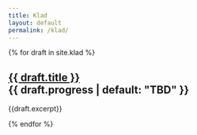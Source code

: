 ```yaml
---
title: Klad
layout: default
permalink: /klad/
---
```


{% for draft in site.klad %}
<h2>
<a href="{{draft.url}}">{{ draft.title }}</a>
<div class="right subtitle">{{ draft.progress | default: "TBD" }}</div>
</h2>
{{draft.excerpt}}

{% endfor %}